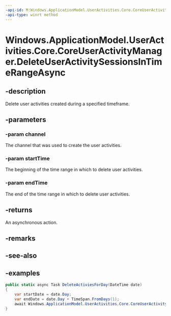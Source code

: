 ```yaml
---
-api-id: M:Windows.ApplicationModel.UserActivities.Core.CoreUserActivityManager.DeleteUserActivitySessionsInTimeRangeAsync(Windows.ApplicationModel.UserActivities.UserActivityChannel,Windows.Foundation.DateTime,Windows.Foundation.DateTime)
-api-type: winrt method
---
```


<!-- Method syntax.
public IAsyncAction CoreUserActivityManager.DeleteUserActivitySessionsInTimeRangeAsync(UserActivityChannel channel, DateTime startTime, DateTime endTime)
-->

# Windows.ApplicationModel.UserActivities.Core.CoreUserActivityManager.DeleteUserActivitySessionsInTimeRangeAsync

## -description
Delete user activities created during a specified timeframe.

## -parameters
### -param channel
The channel that was used to create the user activities.

### -param startTime
The beginning of the time range in which to delete user activities.

### -param endTime
The end of the time range in which to delete user activities.

## -returns
An asynchronous action.

## -remarks

## -see-also

## -examples
```csharp
public static async Task DeleteActiviesForDay(DateTime date)
{
    var startDate = date.Day;
    var endDate = date.Day + TimeSpan.FromDays(1);
    await Windows.ApplicationModel.UserActivities.Core.CoreUserActivityManager.DeleteUserActivitySessionsInTimeRangeAsync(UserActivityChannel.GetDefault(), startDate, endDate);
}
```
